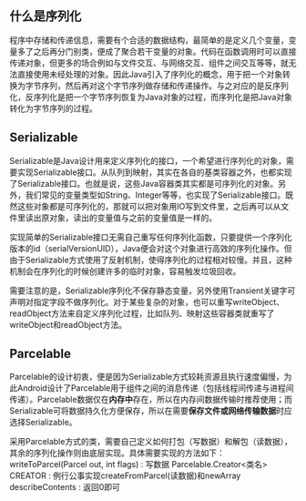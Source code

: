 ## 什么是序列化

  程序中存储和传递信息，需要有个合适的数据结构，最简单的是定义几个变量，变量多了之后再分门别类，便成了聚合若干变量的对象。代码在函数调用时可以直接传递对象，但更多的场合例如与文件交互、与网络交互、组件之间交互等等，就无法直接使用未经处理的对象。因此Java引入了序列化的概念，用于把一个对象转换为字节序列，然后再对这个字节序列做存储和传递操作。与之对应的是反序列化，反序列化是把一个字节序列恢复为Java对象的过程，而序列化是把Java对象转化为字节序列的过程。

## Serializable

Serializable是Java设计用来定义序列化的接口，一个希望进行序列化的对象，需要实现Serializable接口。从队列到映射，其实在各自的基类容器之外，也都实现了Serializable接口。也就是说，这些Java容器类其实都是可序列化的对象。另外，我们常见的变量类型如String、Integer等等，也实现了Serializable接口。既然这些对象都是可序列化的，那就可以把对象用IO写到文件里，之后再可以从文件里读出原对象，读出的变量值与之前的变量值是一样的。 


  实现简单的Serializable接口无需自己重写任何序列化函数，只要提供一个序列化版本的id（serialVersionUID），Java便会对这个对象进行高效的序列化操作。但由于Serializable方式使用了反射机制，使得序列化的过程相对较慢。并且，这种机制会在序列化的时候创建许多的临时对象，容易触发垃圾回收。 


  需要注意的是，Serializable序列化不保存静态变量，另外使用Transient关键字可声明对指定字段不做序列化。对于某些复杂的对象，也可以重写writeObject、readObject方法来自定义序列化过程，比如队列、映射这些容器类就重写了writeObject和readObject方法。 

## Parcelable

Parcelable的设计初衷，便是因为Serializable方式较耗资源且执行速度偏慢，为此Android设计了Parcelable用于组件之间的消息传递（包括线程间传递与进程间传递）。Parcelable数据仅在**内存中**存在，所以在内存间数据传输时推荐使用；而Serializable可将数据持久化方便保存，所以在需要**保存文件或网络传输数据**时应选择Serializable。

 采用Parcelable方式的类，需要自己定义如何打包（写数据）和解包（读数据），其余的序列化操作则由底层实现。具体需要实现的方法如下： 
 writeToParcel(Parcel out, int flags) : 写数据 
 Parcelable.Creator<类名> CREATOR : 例行公事实现createFromParcel(读数据)和newArray 
 describeContents : 返回0即可